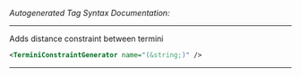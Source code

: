 <!-- THIS IS AN AUTOGENERATED FILE: Don't edit it directly, instead change the schema definition in the code itself. -->

_Autogenerated Tag Syntax Documentation:_

---
Adds distance constraint between termini

```xml
<TerminiConstraintGenerator name="(&string;)" />
```



---
